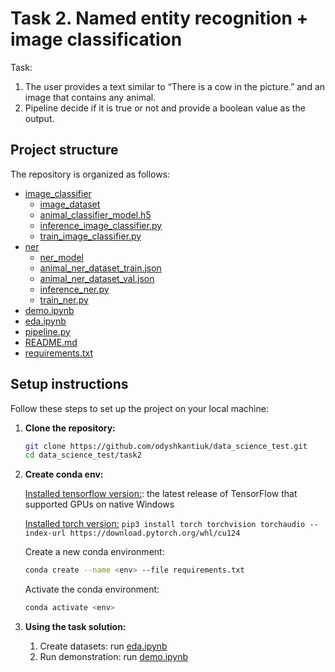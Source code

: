 # Task 2. Named entity recognition + image classification

Task:

1. The user provides a text similar to “There is a cow in the picture.” and an image that
contains any animal.
2. Pipeline decide if it is true or not and provide a boolean value as the output.


## Project structure

The repository is organized as follows:

- [image_classifier](image_classifier)
  - [image_dataset](image_classifier/image_dataset)
  - [animal_classifier_model.h5](image_classifier/animal_classifier_model.h5)
  - [inference_image_classifier.py](image_classifier/inference_image_classifier.py)
  - [train_image_classifier.py](image_classifier/train_image_classifier.py)
- [ner](ner)
  - [ner_model](ner/ner_model)
  - [animal_ner_dataset_train.json](ner/animal_ner_dataset_train.json)
  - [animal_ner_dataset_val.json](ner/animal_ner_dataset_val.json)
  - [inference_ner.py](ner/inference_ner.py)
  - [train_ner.py](ner/train_ner.py)
- [demo.ipynb](demo.ipynb)
- [eda.ipynb](eda.ipynb)
- [pipeline.py](pipeline.py)
- [README.md](README.md)
- [requirements.txt](requirements.txt)


## Setup instructions

Follow these steps to set up the project on your local machine:

1. **Clone the repository:**

    ```bash
    git clone https://github.com/odyshkantiuk/data_science_test.git
    cd data_science_test/task2
    ```

2. **Create conda env:**

   [Installed tensorflow version:](https://www.tensorflow.org/install/pip): the latest release of TensorFlow that supported GPUs on native Windows

   [Installed torch version:](https://pytorch.org/get-started/locally/) `pip3 install torch torchvision torchaudio --index-url https://download.pytorch.org/whl/cu124` 

   Create a new conda environment:
    ```bash
    conda create --name <env> --file requirements.txt
    ```
   Activate the conda environment:
    ```bash
    conda activate <env>
    ```
3. **Using the task solution:**
    
   1. Create datasets: run [eda.ipynb](eda.ipynb)
   2. Run demonstration: run [demo.ipynb](demo.ipynb)
